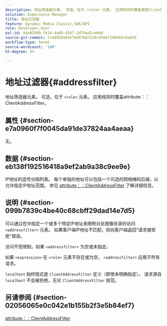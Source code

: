 ```yaml
---
description: 地址筛选器元素。 可选，位于 <rule> 元素。 应用规则时覆盖属性ClientAddressFilter。
solution: Experience Manager
title: 地址过滤器
feature: Dynamic Media Classic,SDK/API
role: Developer,User
exl-id: 0da9299b-fe14-4a69-8567-2d79ad2ce0bd
source-git-commit: 7c4492b583e7bd6fb87229c4566f1d9493c8a650
workflow-type: tm+mt
source-wordcount: '149'
ht-degree: 2%

---
```


# 地址过滤器{#addressfilter}

地址筛选器元素。 可选，位于 `<rule>` 元素。 应用规则时覆盖attribute：：ClientAddressFilter。

## 属性 {#section-e7a0960f7f0045da91de37824aa4aeaa}

无。

## 数据 {#section-eb138f192516418a9ef2ab9a38c9ee9e}

IP地址的逗号分隔列表。 每个单独的地址可以包括一个可选的网络掩码后缀，以允许指定IP地址范围。 参见 [attribute：：ClientAddressFilter](/help/aem-is-ir-api/ir-api/material-cat/image-rendering-api-ref/c-ir-material-catalog/c-ir-attributes-reference/r-ir-clientaddressfilter.md) 了解详细信息。

## 说明 {#section-099b7839c4be40c68cbff29dad14e7d5}

可以通过在中指定一个或多个特定IP地址来限制对此图像目录的访问 `<addressfilter>` 元素。 如果客户端IP地址不匹配，则向客户端返回“请求被拒绝”错误。

访问不受限制，如果 `<addressfilter>` 为空或未指定。

如果 `<expression>` 在 `<rule>` 元素不存在或为空， `<addressfilter>` 应用于所有请求。

`localhost` 始终隐式是 `ClientAddressFilter` 定义（即使未明确指定）。 请求源自 `localhost` 不会被拒绝，无论 `ClientAddressFilter` 规范。

## 另请参阅 {#section-02056065e0c042e1b155b2f3e5b84ef7}

[attribute：：ClientAddressFilter](../../../../../ir-api/material-cat/image-rendering-api-ref/c-ir-material-catalog/c-ir-attributes-reference/r-ir-clientaddressfilter.md#reference-52a541cec0b0424faf263d1fb4946b5f)
